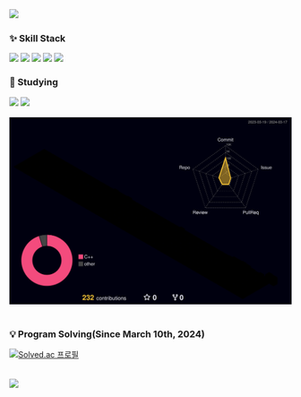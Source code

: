 
<img src="https://capsule-render.vercel.app/api?type=wave&color=timeGradient&height=300&section=header&text=Wonhye's%20Github&fontSize=60&stroke=000000" />

### :sparkles: Skill Stack
![](https://img.shields.io/badge/C-00599C?style=for-the-badge&logo=c&logoColor=white)
![](https://img.shields.io/badge/C%2B%2B-00599C?style=for-the-badge&logo=c%2B%2B&logoColor=white)
![](https://img.shields.io/badge/Python-3776AB?style=for-the-badge&logo=python&logoColor=white)
![](https://img.shields.io/badge/HTML5-E34F26?style=for-the-badge&logo=html5&logoColor=white)
![](https://img.shields.io/badge/CSS3-1572B6?style=for-the-badge&logo=css3&logoColor=white)<br>
### :dizzy: Studying
![](https://img.shields.io/badge/Unity-100000?style=for-the-badge&logo=unity&logoColor=white)
![](https://img.shields.io/badge/unrealengine-%23313131.svg?style=for-the-badge&logo=unrealengine&logoColor=white)<br>
<br>
![](./profile-3d-contrib/profile-night-rainbow.svg)<br>
<br>
<!--
**WonhyeJwa/WonhyeJwa** is a ✨ _special_ ✨ repository because its `README.md` (this file) appears on your GitHub profile.

Here are some ideas to get you started:

- 🔭 I’m currently working on ...
- 🌱 I’m currently learning ...
- 👯 I’m looking to collaborate on ...
- 🤔 I’m looking for help with ...
- 💬 Ask me about ...
- 📫 How to reach me: ...
- 😄 Pronouns: ...
- ⚡ Fun fact: ...
-->
### :bulb: Program Solving(Since March 10th, 2024)
[![Solved.ac
프로필](http://mazassumnida.wtf/api/v2/generate_badge?boj=WonhyeJwa)](https://solved.ac/WonhyeJwa)
<br>
<br>
<br>
<a href="https://hits.seeyoufarm.com"><img src="https://hits.seeyoufarm.com/api/count/incr/badge.svg?url=https%3A%2F%2Fgithub.com%2FWonhyeJwa&count_bg=%239B9B9B&title_bg=%23000000&icon=&icon_color=%23E7E7E7&title=hits&edge_flat=false"/></a>
